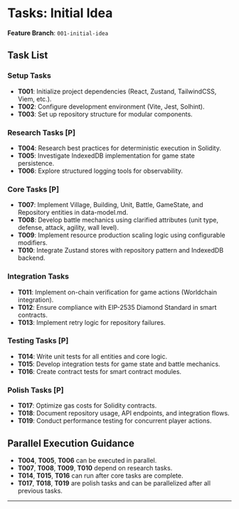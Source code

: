 # Tasks: Initial Idea

**Feature Branch**: `001-initial-idea`

## Task List

### Setup Tasks
- **T001**: Initialize project dependencies (React, Zustand, TailwindCSS, Viem, etc.).
- **T002**: Configure development environment (Vite, Jest, Solhint).
- **T003**: Set up repository structure for modular components.

### Research Tasks [P]
- **T004**: Research best practices for deterministic execution in Solidity.
- **T005**: Investigate IndexedDB implementation for game state persistence.
- **T006**: Explore structured logging tools for observability.

### Core Tasks [P]
- **T007**: Implement Village, Building, Unit, Battle, GameState, and Repository entities in data-model.md.
- **T008**: Develop battle mechanics using clarified attributes (unit type, defense, attack, agility, wall level).
- **T009**: Implement resource production scaling logic using configurable modifiers.
- **T010**: Integrate Zustand stores with repository pattern and IndexedDB backend.

### Integration Tasks
- **T011**: Implement on-chain verification for game actions (Worldchain integration).
- **T012**: Ensure compliance with EIP-2535 Diamond Standard in smart contracts.
- **T013**: Implement retry logic for repository failures.

### Testing Tasks [P]
- **T014**: Write unit tests for all entities and core logic.
- **T015**: Develop integration tests for game state and battle mechanics.
- **T016**: Create contract tests for smart contract modules.

### Polish Tasks [P]
- **T017**: Optimize gas costs for Solidity contracts.
- **T018**: Document repository usage, API endpoints, and integration flows.
- **T019**: Conduct performance testing for concurrent player actions.

## Parallel Execution Guidance
- **T004**, **T005**, **T006** can be executed in parallel.
- **T007**, **T008**, **T009**, **T010** depend on research tasks.
- **T014**, **T015**, **T016** can run after core tasks are complete.
- **T017**, **T018**, **T019** are polish tasks and can be parallelized after all previous tasks.

---